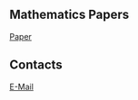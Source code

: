 ## Mathematics Papers
[Paper](https://github.com/Gavin-A-Forrester)

## Contacts
[E-Mail](mailto:gavinanthonyforrester@gmail.com)
